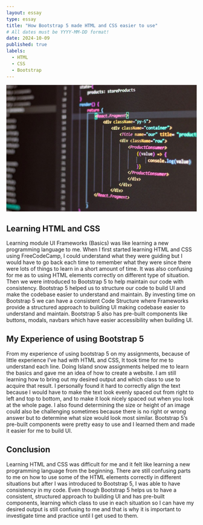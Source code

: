 ```yaml
---
layout: essay
type: essay
title: "How Bootstrap 5 made HTML and CSS easier to use"
# All dates must be YYYY-MM-DD format!
date: 2024-10-09
published: true
labels:
  - HTML
  - CSS
  - Bootstrap
---
```


<img class="img-fluid" src="../img/java-coding-best-practices.jpg">

## Learning HTML and CSS

Learning module UI Frameworks (Basics) was like learning a new programming language to me.  When I first started learning HTML and CSS using FreeCodeCamp, I could understand what they were guiding but I would have to go back each time to remember what they were since there were lots of things to learn in a short amount of time. It was also confusing for me as to using HTML elements correctly on different type of situation.
Then we were introduced to Bootstrap 5 to help maintain our code with consistency.  Bootstrap 5 helped us to structure our code to build UI and make the codebase easier to understand and maintain.  By investing time on Bootstrap 5 we can have a consistent Code Structure where Frameworks provide a structured approach to building UI making codebase easier to understand and maintain.  Bootstrap 5 also has pre-built components like buttons, modals, navbars which have easier accessibility when building UI.


## My Experience of using Bootstrap 5

From my experience of using bootstrap 5 on my assignments, because of little experience I’ve had with HTML and CSS, It took time for me to understand each line.  Doing Island snow assignments helped me to learn the basics and gave me an idea of how to create a website. 
I am still learning how to bring out my desired output and which class to use to acquire that result.  I personally found it hard to correctly align the text because I would have to make the text look evenly spaced out from right to left and top to bottom, and to make it look nicely spaced out when you look at the whole page.  I also found determining the size or height of an image could also be challenging sometimes because there is no right or wrong answer but to determine what size would look most similar.  Bootstrap 5’s pre-built components were pretty easy to use and I learned them and made it easier for me to build UI.

## Conclusion

Learning HTML and CSS was difficult for me and it felt like learning a new programming language from the beginning.  There are still confusing parts to me on how to use some of the HTML elements correctly in different situations but after I was introduced to Bootstrap 5, I was able to have consistency in my code.  Even though Bootstrap 5 helps us to have a consistent, structured approach to building UI and has pre-built components, learning which class to use in each situation so I can have my desired output is still confusing to me and that is why it is important to investigate time and practice until I get used to them.  
 

